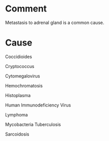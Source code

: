 # Comment

Metastasis to adrenal gland is a common cause.

# Cause

Coccidioides

Cryptococcus

Cytomegalovirus

Hemochromatosis

Histoplasma

Human Immunodeficiency Virus

Lymphoma

Mycobacteria Tuberculosis

Sarcoidosis
